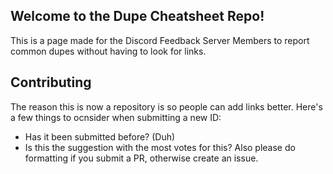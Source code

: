 ## Welcome to the Dupe Cheatsheet Repo!

This is a page made for the Discord Feedback Server Members to report common dupes without having to look for links.

## Contributing

The reason this is now a repository is so people can add links better. Here's a few things to ocnsider when submitting a new ID:
 - Has it been submitted before? (Duh)
 - Is this the suggestion with the most votes for this?
Also please do formatting if you submit a PR, otherwise create an issue.